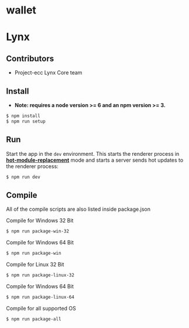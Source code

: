 # wallet
# Lynx

## Contributors
- Project-ecc Lynx Core team


## Install

* **Note: requires a node version >= 6 and an npm version >= 3.**

```bash
$ npm install
$ npm run setup
```

## Run

Start the app in the `dev` environment. This starts the renderer process in [**hot-module-replacement**](https://webpack.js.org/guides/hmr-react/) mode and starts a server sends hot updates to the renderer process:

```bash
$ npm run dev
```

## Compile

All of the compile scripts are also listed inside package.json

Compile for Windows 32 Bit
```bash
$ npm run package-win-32
```

Compile for Windows 64 Bit
```bash
$ npm run package-win
```
Compile for Linux 32 Bit
```bash
$ npm run package-linux-32
```

Compile for Windows 64 Bit
```bash
$ npm run package-linux-64
```

Compile for all supported OS
```bash
$ npm run package-all
```


